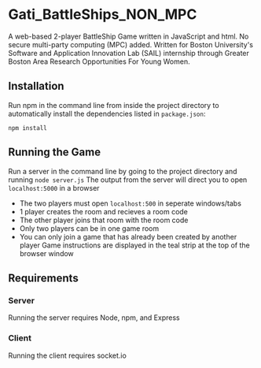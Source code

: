 # Gati_BattleShips_NON_MPC
A web-based 2-player BattleShip Game written in JavaScript and html. No secure multi-party computing (MPC) added. Written for Boston University's Software and Application Innovation Lab (SAIL) internship through Greater Boston Area Research Opportunities For Young Women.

## Installation
Run npm in the command line from inside the project directory to automatically install the dependencies listed in `package.json`:

```npm install```

## Running the Game
Run a server in the command line by going to the project directory and running
```node server.js```
The output from the server will direct you to open `localhost:5000` in a browser
* The two players must open `localhost:500` in seperate windows/tabs
* 1 player creates the room and recieves a room code
* The other player joins that room with the room code
* Only two players can be in one game room
* You can only join a game that has already been created by another player
Game instructions are displayed in the teal strip at the top of the browser window

## Requirements
### Server
Running the server requires Node, npm, and Express

### Client
Running the client requires socket.io
